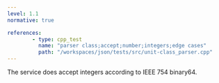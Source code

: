 ```yaml
---
level: 1.1
normative: true

references:
        - type: cpp_test
          name: "parser class;accept;number;integers;edge cases"
          path: "/workspaces/json/tests/src/unit-class_parser.cpp"
---
```


The service does accept integers according to IEEE 754 binary64.
